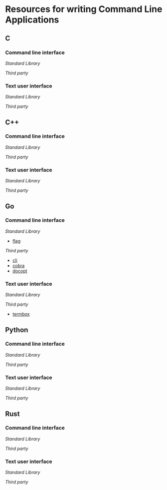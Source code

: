 # Resources for writing Command Line Applications

## C


### Command line interface

*Standard Library*

*Third party*


### Text user interface

*Standard Library*

*Third party*

## C++

### Command line interface

*Standard Library*

*Third party*

### Text user interface

*Standard Library*

*Third party*


## Go

### Command line interface

*Standard Library*

- [flag](https://golang.org/pkg/flag/)

*Third party*

- [cli](https://github.com/codegangsta/cli)
- [cobra](https://github.com/spf13/cobra)
- [docopt](https://github.com/docopt/docopt.go)

### Text user interface

*Standard Library*

*Third party*

- [termbox](github.com/nsf/termbox-go)

## Python

### Command line interface

*Standard Library*

*Third party*


### Text user interface

*Standard Library*

*Third party*


## Rust


### Command line interface

*Standard Library*

*Third party*

### Text user interface

*Standard Library*

*Third party*
